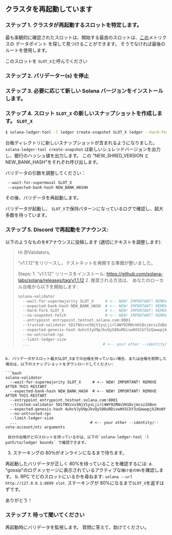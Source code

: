 ## クラスタを再起動しています

### ステップ 1. クラスタが再起動するスロットを特定します。

最も楽観的に確認されたスロットは、開始する最良のスロットは、[この](https://github.com/solana-labs/solana/blob/0264147d42d506fb888f5c4c021a998e231a3e74/core/src/optimistic_confirmation_verifier.rs#L71)メトリクスの データポイント を探して見つけることができます。 そうでなければ最後のルートを使用します。

このスロットを `SLOT_X`と呼んでください

### ステップ 2. バリデーター(s) を停止

### ステップ 3. 必要に応じて新しい Solana バージョンをインストールします。

### ステップ 4. スロット `SLOT_X` の新しいスナップショットを作成します。 `SLOT_X`

```bash
$ solana-ledger-tool -l ledger create-snapshot SLOT_X ledger --hard-fork SLOT_X
```

台帳ディレクトリに新しいスナップショットが含まれるようになりました。 `solana-ledger-tool create-snapshot` は新しいシュレッドバージョンを出力し、銀行のハッシュ値を出力します。 この "NEW_SHRED_VERSION と NEW_BANK_HASH"をそれぞれ呼び出します。

バリデータの引数を調整してください：

```bash
 --wait-for-supermaxal SLOT_X
 --expected-bank-hash NEW_BANK_HASHH
```

その後、バリデータを再起動します。

バリデータが起動し、 `SLOT_X`で保持パターンになっているログで確認し、超大多数を待っています。

### ステップ 5. Discord で再起動をアナウンス:

以下のようなものを#アナウンスに投稿します (適切にテキストを調整します):

> Hi @Validators,
>
> "v1.1.12"をリリースし、テストネットを再開する準備が整いました。
>
> Steps: 1. "v1.1.12" リリースをインストール: https://github.com/solana-labs/solana/releases/tag/v1.1.12 2. 推奨される方法は、 あなたのローカル台帳から以下を開始します:
>
> ```bash
> solana-validator
>   --wait-for-supermajority SLOT_X     # <-- NEW! IMPORTANT! REMOVE AFTER THIS RESTART
>   --expected-bank-hash NEW_BANK_HASH  # <-- NEW! IMPORTANT! REMOVE AFTER THIS RESTART
>   --hard-fork SLOT_X                  # <-- NEW! IMPORTANT! REMOVE AFTER THIS RESTART
>   --no-snapshot-fetch                 # <-- NEW! IMPORTANT! REMOVE AFTER THIS RESTART
>   --entrypoint entrypoint.testnet.solana.com:8001
>   --trusted-validator 5D1fNXzvv5NjV1ysLjirC4WY92RNsVH18vjmcszZd8on
>   --expected-genesis-hash 4uhcVJyU9pJkvQyS88uRDiswHXSCkY3zQawwpjk2NsNY
>   --no-untrusted-rpc
>   --limit-ledger-size
>   ...                                # <-- your other --identity/--vote-account/etc arguments
> ```

````

b. バリデータがスロット最大SLOT_Xまでの台帳を持っていない場合、または台帳を削除した場合は、以下のスナップショットをダウンロードしてください:

```bash
solana-validator
  --wait-for-supermajority SLOT_X     # <-- NEW! IMPORTANT! REMOVE AFTER THIS RESTART
  --expected-bank-hash NEW_BANK_HASH  # <-- NEW! IMPORTANT! REMOVE AFTER THIS RESTART
  --entrypoint entrypoint.testnet.solana.com:8001
  --trusted-validator 5D1fNXzvv5NjV1ysLjirC4WY92RNsVH18vjmcszZd8on
  --expected-genesis-hash 4uhcVJyU9pJkvQyS88uRDiswHXSCkY3zQawwpjk2NsNY
  --no-untrusted-rpc
  --limit-ledger-size
  ...                                # <-- your other --identity/--vote-account/etc arguments
````

     自分の台帳がどのスロットを持っているかは、以下の`solana-ledger-tool -l path/to/ledger bounds` で確認できます。

3. ステーキングの 80％がオンラインになるまで待ちます。

再起動したバリデータが正しく 80%を待っていることを確認するには: a. "gossip"のログメッセージに表示されているアクティブな`賭け金のN%`を確認します。 b. RPC でどのスロットにいるかを尋ねます: `solana --url http://127.0.0.1:8899 slot`. ステーキングが 80%になるまで`SLOT_X`を返すはずです。

ありがとう！

### ステップ 7. 待って聞いてください

再起動時にバリデータを監視します。 質問に答えて、助けてください。
